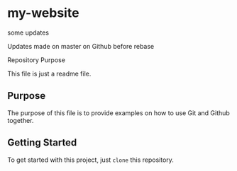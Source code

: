 # my-website


some updates

Updates made on master on Github before rebase

Repository Purpose

This file is just a readme file.

## Purpose

The purpose of this file is to provide examples
on how to use Git and Github together.


## Getting Started

To get started with this project, just `clone` this repository.

